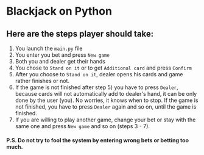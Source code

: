 # Blackjack on Python
## Here are the steps player should take:

1) You launch the `main.py` file  
2) You enter you bet and press `New game`
3) Both you and dealer get their hands
4) You chose to `Stand on it` or to get `Additional card` and press `Confirm`
5) After you choose to `Stand on it`, dealer opens his cards and game rather finishes or not.
6) If the game is not finished after step 5) you have to press `Dealer`, because cards will not automatically add to
dealer's hand, it can be only done by the user (you). No worries, it knows when to stop.
If the game is not finished, you have to press `Dealer` again and so on, until the game is finished.
8) If you are willing to play another game, change your bet or stay with the same one and press `New game` and so on (steps 3 - 7).

#### P.S. Do not try to fool the system by entering wrong bets or betting too much.
